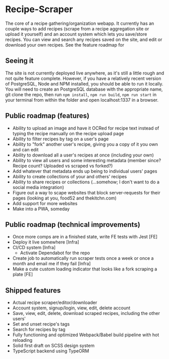 # Recipe-Scraper

The core of a recipe gathering/organization webapp. It currently has an couple ways to add recipes (scrape from a recipe aggregation site or upload it yourself) and an account system which lets you save/store recipes. You can view and search any recipes saved on the site, and edit or download your own recipes. See the feature roadmap for

## Seeing it

The site is not currently deployed live anywhere, as it's still a little rough and not quite feature complete. However, if you have a relatively recent version of PostgreSQL, Node and NPM installed, you should be able to run it locally. You will need to create an PostgreSQL database with the appropriate name, git clone the repo, then run `npm install`, `npm run build`, `npm run start` in your terminal from within the folder and open localhost:1337 in a browser.

## Public roadmap (features)

- Ability to upload an image and have it OCRed for recipe text instead of typing the recipe manually on the recipe upload page
- Ability to filter recipes by tag on a user's page
- Ability to "fork" another user's recipe, giving you a copy of it you own and can edit
- Ability to download all a user's recipes at once (including your own)
- Ability to view all users and some interesting metadata (member since? Recipe count? Uploaded vs scraped vs forked?)
- Add whatever that metadata ends up being to individual users' pages
- Ability to create collections of your and others' recipes
- Ability to share recipes or collections (...somehow; I don't want to do a social media integration)
- Figure out a way to scape websites that block server-requests for their pages (looking at you, food52 and thekitchn.com)
- Add support for more websites
- Make into a PWA, someday

## Public roadmap (technical improvements)

- Once more comps are in a finished state, write FE tests with Jest [FE]
- Deploy it live somewhere [Infra]
- CI/CD system [Infra]
  - Activate Dependabot for the repo
- Create job to automatically run scraper tests once a week or once a month and email me if they fail [Infra]
- Make a cute custom loading indicator that looks like a fork scraping a plate [FE]

## Shipped features

- Actual recipe scraper/editor/downloader
- Account system, signup/login, view, edit, delete account
- Save, view, edit, delete, download scraped recipes, including the other users'
- Set and unset recipe's tags
- Search for recipes by tag
- Fully functioning and optimized Webpack/Babel build pipeline with hot reloading
- Solid first draft on SCSS design system
- TypeScript backend using TypeORM
